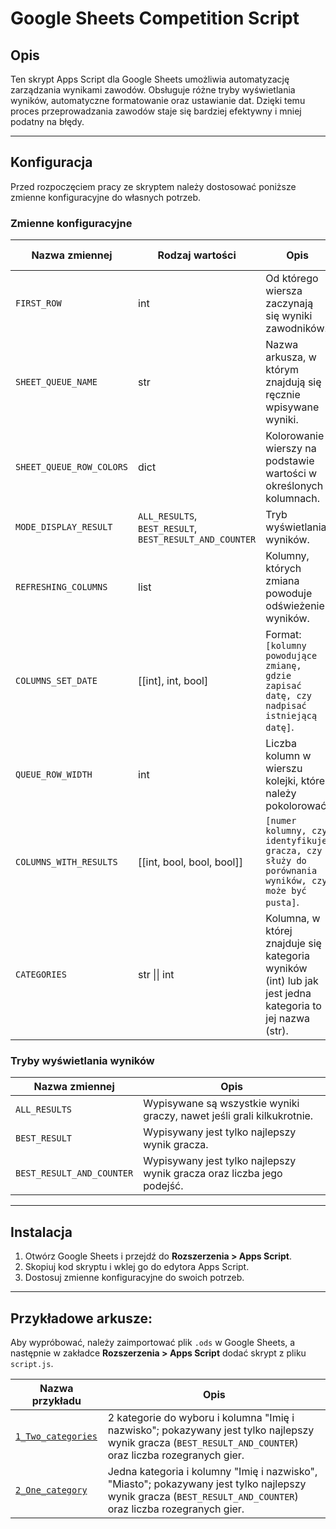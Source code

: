 # Google Sheets Competition Script

## Opis

Ten skrypt Apps Script dla Google Sheets umożliwia automatyzację zarządzania wynikami zawodów. Obsługuje różne tryby wyświetlania wyników, automatyczne formatowanie oraz ustawianie dat. Dzięki temu proces przeprowadzania zawodów staje się bardziej efektywny i mniej podatny na błędy.

---

## Konfiguracja

Przed rozpoczęciem pracy ze skryptem należy dostosować poniższe zmienne konfiguracyjne do własnych potrzeb.

### Zmienne konfiguracyjne

| Nazwa zmiennej | Rodzaj wartości | Opis | Przykładowa wartość |
|---------------|---------------|------|------------------|
| `FIRST_ROW` | int | Od którego wiersza zaczynają się wyniki zawodników. | `7` |
| `SHEET_QUEUE_NAME` | str | Nazwa arkusza, w którym znajdują się ręcznie wpisywane wyniki. | `"Kolejka"` |
| `SHEET_QUEUE_ROW_COLORS` | dict | Kolorowanie wierszy na podstawie wartości w określonych kolumnach. | `{8: "#ADBCE6", 9: "#00FF00", 10: "#808080"}` |
| `MODE_DISPLAY_RESULT` | `ALL_RESULTS`, `BEST_RESULT`, `BEST_RESULT_AND_COUNTER` | Tryb wyświetlania wyników. | `ALL_RESULTS` |
| `REFRESHING_COLUMNS` | list | Kolumny, których zmiana powoduje odświeżenie wyników. | `[2, 3, 5]` |
| `COLUMNS_SET_DATE` | [[int], int, bool] | Format: `[kolumny powodujące zmianę, gdzie zapisać datę, czy nadpisać istniejącą datę]`. | `[[[2, 3], 8, false], [[4], 9, false], [[5], 10, false], [[1,2,3,4,5], 14, true]]` |
| `QUEUE_ROW_WIDTH` | int | Liczba kolumn w wierszu kolejki, które należy pokolorować. | `14` |
| `COLUMNS_WITH_RESULTS` | [[int, bool, bool, bool]] | `[numer kolumny, czy identyfikuje gracza, czy służy do porównania wyników, czy może być pusta]`. | `[[2, true, false, true], [3, true, false, true], [5, false, 1, false]]` |
| `CATEGORIES` | str \|\| int | Kolumna, w której znajduje się kategoria wyników (int) lub jak jest jedna kategoria to jej nazwa (str). | `"Wyniki"`, `3` |


### Tryby wyświetlania wyników

| Nazwa zmiennej | Opis |
|---------------|------|
| `ALL_RESULTS` | Wypisywane są wszystkie wyniki graczy, nawet jeśli grali kilkukrotnie. |
| `BEST_RESULT` | Wypisywany jest tylko najlepszy wynik gracza. |
| `BEST_RESULT_AND_COUNTER` | Wypisywany jest tylko najlepszy wynik gracza oraz liczba jego podejść. |


---


## Instalacja

1. Otwórz Google Sheets i przejdź do **Rozszerzenia > Apps Script**.
2. Skopiuj kod skryptu i wklej go do edytora Apps Script.
3. Dostosuj zmienne konfiguracyjne do swoich potrzeb.


---

## Przykładowe arkusze:  

Aby wypróbować, należy zaimportować plik `.ods` w Google Sheets, a następnie w zakładce **Rozszerzenia > Apps Script** dodać skrypt z pliku `script.js`.  

| Nazwa przykładu | Opis |
|----------------|------|
| [`1_Two_categories`](examples/1_Two_categories) | 2 kategorie do wyboru i kolumna "Imię i nazwisko"; pokazywany jest tylko najlepszy wynik gracza (`BEST_RESULT_AND_COUNTER`) oraz liczba rozegranych gier. |
| [`2_One_category`](examples/2_One_category) | Jedna kategoria i kolumny "Imię i nazwisko", "Miasto"; pokazywany jest tylko najlepszy wynik gracza (`BEST_RESULT_AND_COUNTER`) oraz liczba rozegranych gier. |
